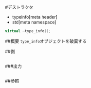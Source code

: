 #デストラクタ
* typeinfo[meta header]
* std[meta namespace]

```cpp
virtual ~type_info();
```

##概要
`type_info`オブジェクトを破棄する


##例
```
```

###出力
```
```

##参照

